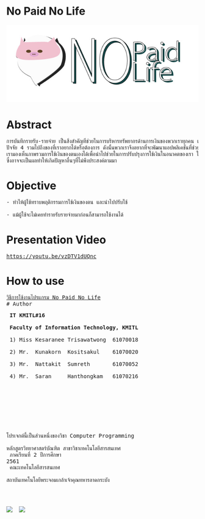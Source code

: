 ﻿# No Paid No Life
<img src="images/img1.jpg"/><br />
# Abstract
<pre>
การบันทึกรายรับ-รายจ่าย เป็นสิ่งสำคัญที่ช่วยในการบริหารทรัพยากรด้านการเงินของพวกเราทุกคน เงินเป็นสิ่งที่จำเป็นในการดำรงชีพเพื่อนำไปแลก<br />ปัจจัย 4 รวมไปถึงของที่เราอยากได้หรือต้องการ ดังนั้นพวกเราจึงอยากที่จะพัฒนาแอปพลิเคชันที่ช่วยในการจดบันทึกรายรับ-รายจ่าย ที่จะช่วยให้<br />เรามองเห็นภาพรวมการใช้เงินของตนเองได้เพื่อนำไปช่วยในการปรับปรุงการใช้เงินในอนาคตของเรา ให้มีความสมดุล ลดการเกิดปัญหาทางด้านการเงิน <br />ซึ่งอาจจะเป็นผลทำให้เกิดปัญหาอื่นๆที่ไม่พึงประสงค์ตามมา
</pre>

# Objective
<pre>
- ทำให้ผู้ใช้ทราบพฤติกรรมการใช้เงินของตน และนำไปปรับใช้<br />
- แม้ผู้ใช้จะไม่เคยทำรายรับรายจ่ายมาก่อนก็สามารถใช้งานได้
</pre>

# Presentation Video
<pre>
<a href="https://youtu.be/vzDTV1dUQnc">https://youtu.be/vzDTV1dUQnc</a>
</pre>

# How to use
<pre>
<a href="https://github.com/tanknk/No-Paid-No-Life/wiki/How-to-use-No-Paid-No-Life">วิธีการใช้งานโปรแกรม No Paid No Life</a>
# Author
<pre>
 <b>IT KMITL#16</b> <br />
 <b>Faculty of Information Technology, KMITL</b> <br />
 1) Miss Kesaranee Trisawatwong  61070018 <br />
 2) Mr.  Kunakorn  Kositsakul    61070020 <br />
 3) Mr.  Nattakit  Sumreth       61070052 <br />
 4) Mr.  Saran     Hanthongkam   61070216 <br />
 </pre>
<br />

โปรเจกต์นี้เป็นส่วนหนึ่งของวิชา Computer Programming<br />
หลักสูตรวิทยาศาสตร์บัณฑิต สาขาวิชาเทคโนโลยีสารสนเทศ<br />
ภาคเรียนที่ 2 ปีการศึกษา 2561<br />
คณะเทคโนโลยีสารสนเทศ<br />
สถาบันเทคโนโลยีพระจอมเกล้าเจ้าคุณทหารลาดกระบัง<br /><br />
 
<img src="https://forthebadge.com/images/badges/made-with-c.svg"/>&nbsp;&nbsp;<img src="https://forthebadge.com/images/badges/built-with-love.svg"/>
